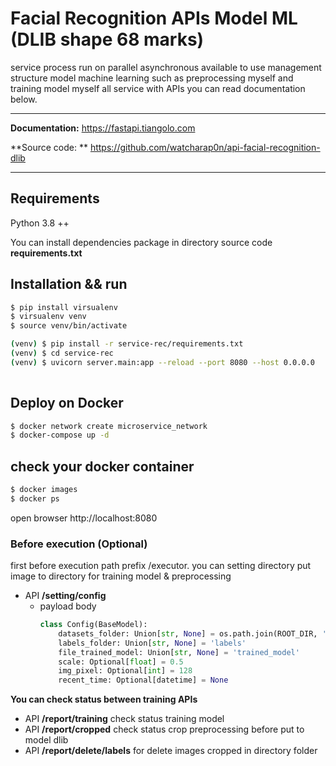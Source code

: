 # Facial Recognition APIs Model ML (DLIB shape 68 marks)

service process run on parallel asynchronous available to use management structure model machine learning such as
preprocessing myself and training model
myself all service with APIs you can read documentation below.

---

**Documentation:** <a href="https://fastapi.tiangolo.com" target="_blank">https://fastapi.tiangolo.com</a>

**Source code:
** <a href="https://github.com/watcharap0n/api-facial-recognition-dlib" target="_blank">https://github.com/watcharap0n/api-facial-recognition-dlib</a>

---

## Requirements

Python 3.8 ++

You can install dependencies package in directory source code **requirements.txt**

## Installation && run

```bash
$ pip install virsualenv 
$ virsualenv venv
$ source venv/bin/activate

(venv) $ pip install -r service-rec/requirements.txt
(venv) $ cd service-rec
(venv) $ uvicorn server.main:app --reload --port 8080 --host 0.0.0.0
 
```

## Deploy on Docker

```bash
$ docker network create microservice_network
$ docker-compose up -d
```

## check your docker container

```bash
$ docker images
$ docker ps
```

open browser http://localhost:8080

### Before execution (Optional)

first before execution path prefix /executor. you can setting directory put image to directory for training model &
preprocessing

- API  **/setting/config**
    - payload body
        ```python
        class Config(BaseModel):
            datasets_folder: Union[str, None] = os.path.join(ROOT_DIR, 'datasets')
            labels_folder: Union[str, None] = 'labels'
            file_trained_model: Union[str, None] = 'trained_model'
            scale: Optional[float] = 0.5
            img_pixel: Optional[int] = 128
            recent_time: Optional[datetime] = None
        ```

**You can check status between training APIs**

- API  **/report/training**  check status training model
- API **/report/cropped** check status crop preprocessing before put to model dlib
- API **/report/delete/labels** for delete images cropped in directory folder





